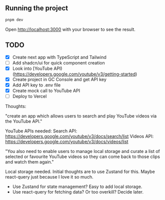 ## Running the project

```bash
pnpm dev
```

Open [http://localhost:3000](http://localhost:3000) with your browser to see the result.

## TODO

- [x] Create next app with TypeScript and Tailwind
- [ ] Add shadcn/ui for quick component creation
- [x] Look into [YouTube API)(https://developers.google.com/youtube/v3/getting-started)
- [x] Create project in GC Console and get API key
- [x] Add API key to .env file
- [x] Create mock call to YouTube API
- [ ] Deploy to Vercel

Thoughts:

"create an app which allows users
to search and play YouTube videos via the YouTube API."

YouTube APIs needed:
Search API: https://developers.google.com/youtube/v3/docs/search/list
Videos API: https://developers.google.com/youtube/v3/docs/videos/list

"You also need to enable users to manage local storage and curate a list of
selected or favourite YouTube videos so they can come back to those clips
and watch them again."

Local storage needed. Initial thoughts are to use Zustand for this. Maybe react-query just because I love it so much.

- Use Zustand for state management? Easy to add local storage.
- Use react-query for fetching data? Or too overkill? Decide later.
